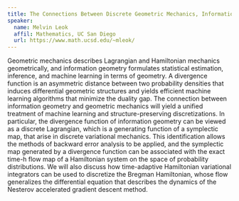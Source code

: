 ```yaml
---
title: The Connections Between Discrete Geometric Mechanics, Information Geometry, Accelerated Optimization and Machine Learning
speaker:
  name: Melvin Leok
  affil: Mathematics, UC San Diego
  url: https://www.math.ucsd.edu/~mleok/
---
```


Geometric mechanics describes Lagrangian and Hamiltonian mechanics geometrically, and information geometry formulates statistical estimation, inference, and machine learning in terms of geometry. A divergence function is an asymmetric distance between two probability densities that induces differential geometric structures and yields efficient machine learning algorithms that minimize the duality gap. The connection between information geometry and geometric mechanics will yield a unified treatment of machine learning and structure-preserving discretizations. In particular, the divergence function of information geometry can be viewed as a discrete Lagrangian, which is a generating function of a symplectic map, that arise in discrete variational mechanics. This identification allows the methods of backward error analysis to be applied, and the symplectic map generated by a divergence function can be associated with the exact time-h flow map of a Hamiltonian system on the space of probability distributions. We will also discuss how time-adaptive Hamiltonian variational integrators can be used to discretize the Bregman Hamiltonian, whose flow generalizes the differential equation that describes the dynamics of the Nesterov accelerated gradient descent method.
